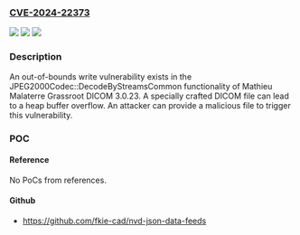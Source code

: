 ### [CVE-2024-22373](https://cve.mitre.org/cgi-bin/cvename.cgi?name=CVE-2024-22373)
![](https://img.shields.io/static/v1?label=Product&message=Grassroot%20DICOM&color=blue)
![](https://img.shields.io/static/v1?label=Version&message=3.0.23%20&color=brightgreen)
![](https://img.shields.io/static/v1?label=Vulnerability&message=CWE-119%3A%20Improper%20Restriction%20of%20Operations%20within%20the%20Bounds%20of%20a%20Memory%20Buffer&color=brightgreen)

### Description

An out-of-bounds write vulnerability exists in the JPEG2000Codec::DecodeByStreamsCommon functionality of Mathieu Malaterre Grassroot DICOM 3.0.23. A specially crafted DICOM file can lead to a heap buffer overflow. An attacker can provide a malicious file to trigger this vulnerability.

### POC

#### Reference
No PoCs from references.

#### Github
- https://github.com/fkie-cad/nvd-json-data-feeds

